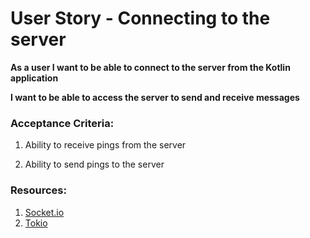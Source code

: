 # User Story - Connecting to the server 

**As a user I want to be able to connect to the server from the Kotlin application**

**I want to be able to access the server to send and receive messages**

### Acceptance Criteria:

1. Ability to receive pings from the server

2. Ability to send pings to the server

### Resources:

1. [Socket.io](https://socket.io/)
2. [Tokio](https://v0-1--tokio.netlify.app/docs/going-deeper/chat/)

